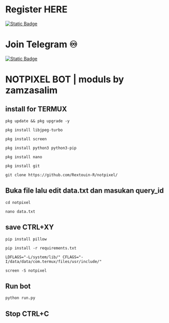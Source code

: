 # Register HERE
[![Static Badge](https://img.shields.io/badge/Telegram-Bot%20Link-Link?style=for-the-badge&logo=Telegram&logoColor=white&logoSize=auto&color=blue)](        )

# Join Telegram  ♾︎ 
[![Static Badge](https://img.shields.io/badge/Telegram-Airdrop◾unlimited-Link?style=for-the-badge&logo=Telegram&logoColor=white&logoSize=auto&color=blue)](https://t.me/UNLXairdop)



# NOTPIXEL BOT | moduls by zamzasalim

## install for TERMUX
```
pkg update && pkg upgrade -y
```
```
pkg install libjpeg-turbo
```
```
pkg install screen
```
```
pkg install python3 python3-pip 
```
```
pkg install nano
```
```
pkg install git
```
```
git clone https://github.com/Rextouin-R/notpixel/
```
## Buka file lalu edit data.txt dan masukan query_id
```
cd notpixel
```
```
nano data.txt
```
## save CTRL+XY
```
pip install pillow
```
```
pip install -r requirements.txt
```
```
LDFLAGS="-L/system/lib/" CFLAGS="-I/data/data/com.termux/files/usr/include/"
```
```
screen -S notpixel
```
## Run bot
```
python run.py
```
## Stop CTRL+C
